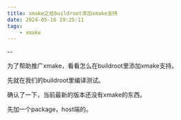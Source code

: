 ```yaml
---
title: xmake之给buildroot添加xmake支持
date: 2024-05-16 19:25:11
tags:
	- xmake
---
```


--

为了帮助推广xmake，看看怎么在buildroot里添加xmake支持。

先就在我们的buildroot里编译测试。

确认了一下，当前最新的版本还没有xmake的东西。

先加一个package，host端的。

